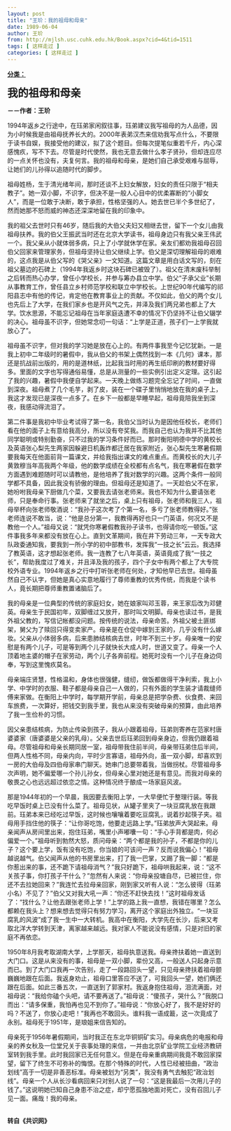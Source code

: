 ```yaml
---
layout: post
title: "王玠：我的祖母和母亲"
date: 1989-06-04
author: 王玠
from: http://mjlsh.usc.cuhk.edu.hk/Book.aspx?cid=4&tid=1511
tags: [ 这样走过 ]
categories: [ 这样走过 ]
---
```


<div style="margin: 15px 10px 10px 0px;">
 <div>
  <span id="ctl00_ContentPlaceHolder1_chapter1_SubjectLabel" style="font-weight:bold;text-decoration:underline;">
   分类：
  </span>
 </div>
 <p>
  <strong>
   <font size="5">
    我的祖母和母亲
   </font>
  </strong>
 </p>
 <p>
  <strong>
   －－作者：王玠
  </strong>
 </p>
 <p>
  1994年返乡之行途中，在珏弟家闲叙往事，珏弟建议我写祖母的为人品德，因为小时候我是由祖母抚养长大的。2000年表弟汉杰来信劝我写点什么，不要限于读书自娱，我接受他的建议，拟了这个题目。但每次提笔似重若千斤，内心深感愧疚，写不下去。尽管是时代使然，我也无意去做什么孝子贤孙，但却连应尽的一点关怀也没有，夫复何言。我的祖母和母亲，是她们自己承受艰难与屈辱，让她们的儿孙得以追随时代的脚步。
 </p>
 <p>
  祖母姓杨，生于清光绪年间，那时还谈不上妇女解放，妇女的责任只限于“相夫教子”。她一双小脚，不识字，但决不是一般人心目中的优柔寡断的“小脚女人”，而是一位敢于决断，敢于承担，性格坚强的人。她去世已半个多世纪了，然而她那不怒而威的神态还深深地留在我的印象中。
 </p>
 <p>
  我的祖父去世时只有46岁，随后我的大伯父夫妇又相继去世，留下一个女儿由我祖母扶养。我的伯父王振武当时还在北京大学读书，祖母身边只有我父亲王伟武一个。我父亲从小就体弱多病，只上了小学就休学在家。亲友们都劝我祖母召回伯父回家来管理家务，但祖母坚持让伯父继续上学。伯父是深切理解祖母的艰难的，这点我是从伯父写的《哭父亲》一文知道。这篇文章是用白话文写的，刻在祖父墓边的石碑上（1994年我返乡时这块石碑已被毁了）。祖父在清末废科举制之后转而热心办学，曾任小学校长，并参与筹办县立中学。伯父“子承父业”长期从事教育工作，曾任县立乡村师范学校和联立中学校长。上世纪90年代编写的祁阳县志中有他的传记，肯定他在教育事业上的贡献。不仅如此，伯父的两个女儿也先后上了大学，在我们家乡也是开风气之先，并泽及我们两兄弟也都上了大学。饮水思源，不能忘记祖母在当年家庭迭遭不幸的情况下仍坚持不让伯父辍学的决心。祖母虽不识字，但她常念叨一句话：“上学是正道，孩子们一上学我就放心了”。
 </p>
 <p>
  祖母虽不识字，但对我的学习她是放在心上的。有两件事我至今记忆犹新。一是我上初中二年级时的暑假中，我从伯父的书架上偶然找到一本《几何》课本，那还是抗战前出版的，用的是道林纸，比起我当时用的再生纸印刷的教材要好得多。里面的文字也写得通俗易懂，总是从测量的一些实例引出定义定理。这引起了我的兴趣，暑假中我便自学起来。一天晚上做练习题完全忘记了时间，一直做到深夜。祖母煮了几个毛芋，剥了皮，装在一个碟子里悄悄地放在我的桌子上，我这才发现已是深夜一点多了。在乡下一般都是早睡早起，祖母竟陪我坐到深夜，我感动得流泪了。
 </p>
 <p>
  第二件事是我初中毕业考试得了第一名，我伯父当时认为是因他任校长，老师们看在他的面子上有意给我高分，所以没有夸奖我。而我自己也认为我并不比其他同学聪明或特别勤奋，只不过我的学习条件好而已。那时衡阳明德中学的黄校长及英语张心梨先生两家因躲避日机轰炸都迁居在我家附近，张心梨先生寒暑假期要我每天在他面前背一篇课文，并给我指出课文的难点重点。而黄校长的大儿子黄敦穆当年高我两个年级，他的数学成绩在全校都有点名气，我在寒暑假在数学方面遇到难题随时可以请教他，是他培养了我对数学的兴趣。这两个条件一般同学都不具备，因此我没有骄傲的理由。但祖母还是知道了。一天趁伯父不在家，她吩咐我母亲下厨做几个菜，又要我去请张老师来。我也不知为什么要请张老师，只是奉命行事。张老师来了就坐之后，桌上只有祖母，张老师和我三人，祖母举杯向张老师敬酒说：“我孙子这次考了个第一名，多亏了张老师教得好。”张老师连说不敢当，说：“他是总分第一，我教得再好也只一门英语，何况又不是教他一个人。”祖母又说：“就凭你寒暑假教我孙子读书，也得请你吃一顿饭。”这件事我多年来都没有放在心上。直到文革期间，我在井下劳动三年，一天专政大队政委通知我，要我到一所小学的初中部教书，发挥我“一技之长”云云。我选择了教英语，这才想起张老师。我一连教了七八年英语，英语竟成了我“一技之长”，帮助我度过了难关，并且泽及我的孩子，四个子女中有两个都上了大专院校外语专业。1994年返乡之行中打听张老师在何处，才知他早已去世。祖母虽然自己不认字，但她是真心实意地履行了尊师重教的优秀传统，而我是个读书人，竟长期把尊师重教置诸脑后了。
 </p>
 <p>
  我的母亲是一位典型的传统的家庭妇女，她在娘家叫邓玉蓉，来王家后改为邓健英。母亲生于民国初年，双脚缠过又放开，那时叫文明脚。母亲也读过书，是我外祖父教的，写信记帐都没问题。按传统的说法，母亲命苦。外祖父被土匪绑架，舅父为了赎回只得变卖家产。母亲是在仓促中嫁到王家的，几乎没有什么嫁妆。父亲从小体弱多病，后来患肺结核病去世，时年不到三十岁。母亲唯一的安慰是有两个儿子，可是等到两个儿子就快长大成人时，世道又变了。母亲一个人顶着地主婆的帽子在家劳动，两个儿子各奔前程。她死时没有一个儿子在身边伺奉，写到这里愧疚莫名。
 </p>
 <p>
  母亲端庄贤慧，性格温和，身体也很强健，缝纫，做饭都做得干净利索，我上小学、中学时的衣服、鞋子都是母亲自己一人做的，只有外面的学生装才请裁缝师傅来家做。在衡阳上中学时，每学期开学前，母亲总是把学杂费、伙食费、来回车旅费，一次算好，把钱交到我手里，我也从来没有突破母亲的预算，由此培养了我一生俭朴的习惯。
 </p>
 <p>
  因父亲患结核病，为防止传染到孩子，我从小跟着祖母，珏弟则寄养在范家村唐婆婆家（唐婆婆是父亲的乳母）。父亲去世后珏弟回到母亲身边，但我仍跟着祖母。尽管祖母和母亲长期同居一室，祖母带我住前半间，母亲带珏弟住后半间，但两人性格不同，母亲内向，平时少言寡语，祖母外向，虽一双小脚，却喜欢到一房的大伯母及四伯母家串门聊天。她串门总要带着我，当做拐杖。尽管祖母多次声明，她不偏爱哪一个孙儿孙女，但母亲心里对她还是有意见。而我对母亲的敬畏之心也远远超过依恋之情。这种情况终于酿成一场家庭风波。
 </p>
 <p>
  那是1944年初的一个早晨，我因要去衡阳上学，一大早便忙于整理行装。等我吃早饭时桌上已没有什么菜了。祖母见状，从罐子里夹了一块豆腐乳放在我跟前。珏弟本来已经吃过早饭，这时候也嚷嚷着要吃豆腐乳，说着抄起筷子夹。祖母用手挡住他的筷子：“让你哥吃饱，他要走远路上学。”珏弟放声大哭起来。母亲闻声从房间里出来，抱住珏弟，嘴里小声嘟囔一句：“手心手背都是肉，何必偏爱一个。”祖母听到勃然大怒，质问母亲：“两个都是我的孙子，不都是你的儿子？这个要上学，饭有没有吃饱，你当娘的可该问一声？反而说我偏心！”祖母越说越气。伯父闻声从他的书房里出来，打了我一巴掌，又踢了我一脚：“都是你惹出来的事，还不跪下请祖母消气？”我只好跪下，祖母哄我起来，说：“这不关孩子事，你打孩子干什么？”忽然有人来说：“你母亲投塘自尽，已被拦住，你还不去拉她回来？”我连忙去拉母亲回家，刚到家又听有人说：“怎么彼得（珏弟小名）不见了？”伯父又对我大吼一声：“你还不赶快去找！”这时祖母发话了：“找什么？让他去跟张老师上学！”上学的路上我一直想，我错在哪里？怎么都赖在我头上？想来想去觉得只有努力学习，离开这个家庭出外独立。“一块豆腐乳的风波”成了我一生中一大转机。我高中在衡阳，大学先在长沙，后来又考取北洋大学转到天津，离家越来越远。我对家人不能说没有感情，只是对旧的家庭不再依恋。
 </p>
 <p>
  1950年8月我考取湖南大学，上学那天，祖母执意送我。母亲搀扶着她一直送到大门口。这是从来没有的事，祖母是一双小脚，辈份又高，一般送人只起身示意而已。到了大门口我再一次告别，走了一段路回头一望，只见母亲搀扶着祖母颤巍巍地跟在后面。我返身劝止，祖母口里答应不送了，可我回头一望，她们俩还跟在后面。如此三番五次，一直送到了郭家村。我返身抱住祖母，泪流满面，对祖母说：“我给你磕个头吧，请不要再送了。”祖母说：“傻孩子，哭什么？”我脱口而出：“请多保重，我怕再也见不到你了。”祖母说：“你放心好了，我不是好好的吗？不送了，你放心走吧！”我再也不敢回头。谁料我一语成籖，这一次竟成了永别。祖母死于1951年，是琅姐来信告知的。
 </p>
 <p>
  母亲死于1956年暑假期间，当时我正在东北华铜铜矿实习。母亲病危的电报和母亲的养女秋及一位堂兄关于丧事处理的来信，一并由北京矿业学院工业经济教研室转到我手里。此时我回家已无任何意义。但是在母亲重病期间我竟不敢回家探望，留下了终生不可弥补的悔恨。在那个特殊的时代，人性已经被扭曲，“政治划线”高于一切是非善恶标准。母亲被划为“另类”，我没有勇气去触犯“政治划线”。母亲一个人从长沙看病回来只对别人说了一句：“这是我最后一次用儿子的钱了。”这说明她已知自己身患不治之症，却宁愿孤独地面对死亡，没有召回儿子见一面。痛哉！我的母亲。
 </p>
 <p>
  <br/>
  <strong>
   转自《共识网》
  </strong>
 </p>
</div>

